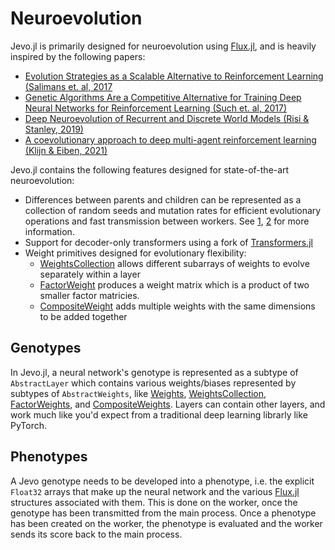 # Neuroevolution

Jevo.jl is primarily designed for neuroevolution using [Flux.jl](https://github.com/FluxML/Flux.jl), and is heavily inspired by the following papers:

* [Evolution Strategies as a Scalable Alternative to Reinforcement Learning (Salimans et. al, 2017]( https://arxiv.org/abs/1703.03864)
* [ Genetic Algorithms Are a Competitive Alternative for Training Deep Neural Networks for Reinforcement Learning (Such et. al, 2017) ](https://arxiv.org/abs/1712.06567)
* [ Deep Neuroevolution of Recurrent and Discrete World Models (Risi & Stanley, 2019)](https://arxiv.org/abs/1906.08857)
* [ A coevolutionary approach to deep multi-agent reinforcement learning (Klijn & Eiben, 2021)](https://arxiv.org/abs/2104.05610)

Jevo.jl contains the following features designed for state-of-the-art neuroevolution:

* Differences between parents and children can be represented as a collection of random seeds and mutation rates for efficient evolutionary operations and fast transmission between workers. See [1]( https://arxiv.org/abs/1703.03864), [2](https://arxiv.org/abs/1712.06567) for more information.
* Support for decoder-only transformers using a fork of [Transformers.jl](https://github.com/jarbus/Transformers.jl)
* Weight primitives designed for evolutionary flexibility:
  * [WeightsCollection](@ref) allows different subarrays of weights to evolve separately within a layer
  * [FactorWeight](@ref) produces a weight matrix which is a product of two smaller factor matricies.
  * [CompositeWeight](@ref) adds multiple weights with the same dimensions to be added together

## Genotypes

In Jevo.jl, a neural network's genotype is represented as a subtype of `AbstractLayer` which contains various weights/biases represented by subtypes of `AbstractWeights`, like [Weights](@ref), [WeightsCollection](@ref), [FactorWeights](@ref), and [CompositeWeights](@ref). Layers can contain other layers, and work much like you'd expect from a traditional deep learning librarly like PyTorch. 

## Phenotypes

A Jevo genotype needs to be developed into a phenotype, i.e. the explicit `Float32` arrays that make up the neural network and the various [Flux.jl](https://github.com/FluxML/Flux.jl) structures associated with them. This is done on the worker, once the genotype has been transmitted from the main process. Once a phenotype has been created on the worker, the phenotype is evaluated and the worker sends its score back to the main process.

